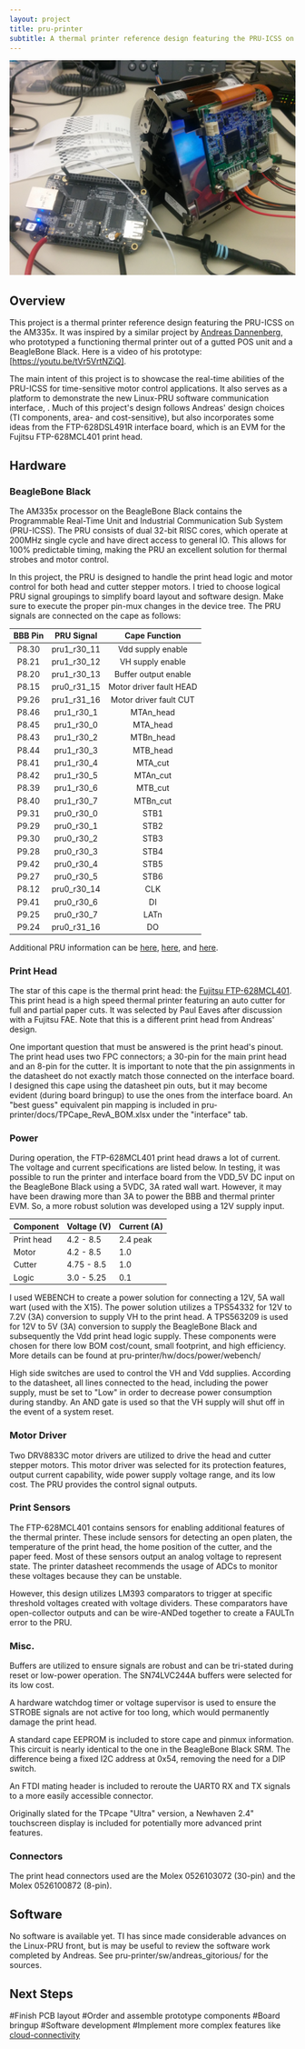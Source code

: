 ```yaml
---
layout: project
title: pru-printer
subtitle: A thermal printer reference design featuring the PRU-ICSS on the BeagleBone Black.
---
```


<img src="images/printer_prototype.jpg">

## Overview
This project is a thermal printer reference design featuring the PRU-ICSS on the AM335x. It was inspired by a similar project by [Andreas Dannenberg](https://gitorious.design.ti.com/pruprinter), who prototyped a functioning thermal printer out of a gutted POS unit and a BeagleBone Black. Here is a video of his prototype: [https://youtu.be/tVr5VrtNZiQ].

The main intent of this project is to showcase the real-time abilities of the PRU-ICSS for time-sensitive motor control applications. It also serves as a platform to demonstrate the new Linux-PRU software communication interface, . Much of this project's design follows Andreas' design choices (TI components, area- and cost-sensitive), but also incorporates some ideas from the FTP-628DSL491R interface board, which is an EVM for the Fujitsu FTP-628MCL401 print head.

## Hardware
### BeagleBone Black
The AM335x processor on the BeagleBone Black contains the Programmable Real-Time Unit and Industrial Communication Sub System (PRU-ICSS). The PRU consists of dual 32-bit RISC cores, which operate at 200MHz single cycle and have direct access to general IO. This allows for 100% predictable timing, making the PRU an excellent solution for thermal strobes and motor control. 

In this project, the PRU is designed to handle the print head logic and motor control for both head and cutter stepper motors. I tried to choose logical PRU signal groupings to simplify board layout and software design. Make sure to execute the proper pin-mux changes in the device tree. The PRU signals are connected on the cape as follows:

| BBB Pin |  PRU Signal |      Cape Function      |
|:-------:|:-----------:|:-----------------------:|
| P8.30   | pru1_r30_11 | Vdd supply enable       |
| P8.21   | pru1_r30_12 | VH supply enable        |
| P8.20   | pru1_r30_13 | Buffer output enable    |
| P8.15   | pru0_r31_15 | Motor driver fault HEAD |
| P9.26   | pru1_r31_16 | Motor driver fault CUT  |
| P8.46   | pru1_r30_1  | MTAn_head               |
| P8.45   | pru1_r30_0  | MTA_head                |
| P8.43   | pru1_r30_2  | MTBn_head               |
| P8.44   | pru1_r30_3  | MTB_head                |
| P8.41   | pru1_r30_4  | MTA_cut                 |
| P8.42   | pru1_r30_5  | MTAn_cut                |
| P8.39   | pru1_r30_6  | MTB_cut                 |
| P8.40   | pru1_r30_7  | MTBn_cut                |
| P9.31   | pru0_r30_0  | STB1                    |
| P9.29   | pru0_r30_1  | STB2                    |
| P9.30   | pru0_r30_2  | STB3                    |
| P9.28   | pru0_r30_3  | STB4                    |
| P9.42   | pru0_r30_4  | STB5                    |
| P9.27   | pru0_r30_5  | STB6                    |
| P8.12   | pru0_r30_14 | CLK                     |
| P9.41   | pru0_r30_6  | DI                      |
| P9.25   | pru0_r30_7  | LATn                    |
| P9.24   | pru0_r31_16 | DO                      |

Additional PRU information can be [here](http://processors.wiki.ti.com/index.php/PRU-ICSS), [here](http://elinux.org/Ti_AM33XX_PRUSSv2), and [here](http://www.element14.com/community/community/designcenter/single-board-computers/next-gen_beaglebone//blog/2013/05/22/bbb--working-with-the-pru-icssprussv2).

### Print Head
The star of this cape is the thermal print head: the [Fujitsu FTP-628MCL401](http://www.fujitsu.com/downloads/MICRO/fcai/thermal-printers/ftp-628mcl401.pdf). This print head is a high speed thermal printer featuring an auto cutter for full and partial paper cuts. It was selected by Paul Eaves after discussion with a Fujitsu FAE. Note that this is a different print head from Andreas' design. 

One important question that must be answered is the print head's pinout. The print head uses two FPC connectors; a 30-pin for the main print head and an 8-pin for the cutter. It is important to note that the pin assignments in the datasheet do not exactly match those connected on the interface board. I designed this cape using the datasheet pin outs, but it may become evident (during board bringup) to use the ones from the interface board. An "best guess" equivalent pin mapping is included in pru-printer/docs/TPCape_RevA_BOM.xlsx under the "interface" tab.

### Power
During operation, the FTP-628MCL401 print head draws a lot of current. The voltage and current specifications are listed below. In testing, it was possible to run the printer and interface board from the VDD_5V DC input on the BeagleBone Black using a 5VDC, 3A rated wall wart. However, it may have been drawing more than 3A to power the BBB and thermal printer EVM. So, a more robust solution was developed using a 12V supply input.

| Component  | Voltage (V) | Current (A) |
|------------|-------------|-------------|
| Print head |  4.2 - 8.5  |  2.4 peak   |
| Motor      |  4.2 - 8.5  |     1.0     |
| Cutter     | 4.75 - 8.5  |     1.0     |
| Logic      |  3.0 - 5.25 |     0.1     |

I used WEBENCH to create a power solution for connecting a 12V, 5A wall wart (used with the X15). The power solution utilizes a TPS54332 for 12V to 7.2V (3A) conversion to supply VH to the print head. A TPS563209 is used for 12V to 5V (3A) conversion to supply the BeagleBone Black and subsequently the Vdd print head logic supply. These components were chosen for there low BOM cost/count, small footprint, and high efficiency. More details can be found at pru-printer/hw/docs/power/webench/

High side switches are used to control the VH and Vdd supplies. According to the datasheet, all lines connected to the head, including the power supply, must be set to "Low" in order to decrease power consumption during standby. An AND gate is used so that the VH supply will shut off in the event of a system reset.

### Motor Driver
Two DRV8833C motor drivers are utilized to drive the head and cutter stepper motors. This motor driver was selected for its protection features, output current capability, wide power supply voltage range, and its low cost. The PRU provides the control signal outputs.

### Print Sensors
The FTP-628MCL401 contains sensors for enabling additional features of the thermal printer. These include sensors for detecting an open platen, the temperature of the print head, the home position of the cutter, and the paper feed. Most of these sensors output an analog voltage to represent state. The printer datasheet recommends the usage of ADCs to monitor these voltages because they can be unstable.

However, this design utilizes LM393 comparators to trigger at specific threshold voltages created with voltage dividers. These comparators have open-collector outputs and can be wire-ANDed together to create a FAULTn error to the PRU.

### Misc.
Buffers are utilized to ensure signals are robust and can be tri-stated during reset or low-power operation. The SN74LVC244A buffers were selected for its low cost.

A hardware watchdog timer or voltage supervisor is used to ensure the STROBE signals are not active for too long, which would permanently damage the print head.

A standard cape EEPROM is included to store cape and pinmux information. This circuit is nearly identical to the one in the BeagleBone Black SRM. The difference being a fixed I2C address at 0x54, removing the need for a DIP switch.

An FTDI mating header is included to reroute the UART0 RX and TX signals to a more easily accessible connector.

Originally slated for the TPcape "Ultra" version, a Newhaven 2.4" touchscreen display is included for potentially more advanced print features.

### Connectors
The print head connectors used are the Molex 0526103072 (30-pin) and the Molex 0526100872 (8-pin).


## Software
No software is available yet. TI has since made considerable advances on the Linux-PRU front, but is may be useful to review the software work completed by Andreas. See pru-printer/sw/andreas_gitorious/ for the sources.

## Next Steps
#Finish PCB layout
#Order and assemble prototype components
#Board bringup
#Software development
#Implement more complex features like [cloud-connectivity](https://www.adafruit.com/products/1289)
